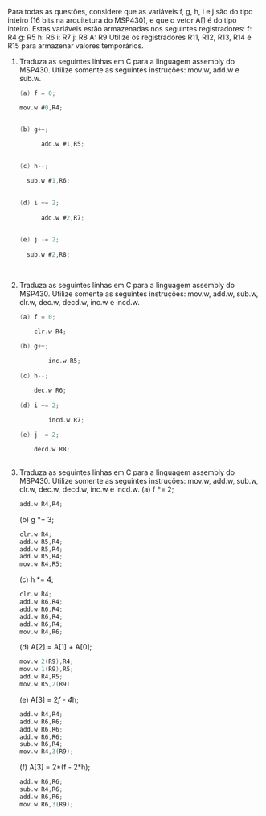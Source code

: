 Para todas as questões, considere que as variáveis f, g, h, i e j são do tipo inteiro (16 bits na arquitetura do MSP430),
e que o vetor A[] é do tipo inteiro. Estas variáveis estão armazenadas nos seguintes registradores:
	f: R4
	g: R5
	h: R6
	i: R7
	j: R8
	A: R9
Utilize os registradores R11, R12, R13, R14 e R15 para armazenar valores temporários.

1. Traduza as seguintes linhas em C para a linguagem assembly do MSP430. Utilize somente as seguintes instruções: mov.w, add.w e sub.w.
	
  	 
	  ```C
	  (a) f = 0; 
	  
	  mov.w #0,R4; 
	 
	  
	(b) g++;
	
            add.w #1,R5;
	    
	    
	(c) h--;
	
	    sub.w #1,R6;
	   
	
	(d) i += 2;
	     
            add.w #2,R7;
	    
	
	(e) j -= 2;
	    
	    sub.w #2,R8;
	   
	    

2. Traduza as seguintes linhas em C para a linguagem assembly do MSP430. Utilize somente as seguintes instruções: mov.w, add.w, sub.w, 
clr.w, dec.w, decd.w, inc.w e incd.w.
	```C
	(a) f = 0;
	
  	    clr.w R4;
	   
	(b) g++;
	
            inc.w R5;
	   
	(c) h--;

	    dec.w R6;
	   
	(d) i += 2;

            incd.w R7;
	   
	(e) j -= 2;
	
	    decd.w R8;
	    

3. Traduza as seguintes linhas em C para a linguagem assembly do MSP430. Utilize somente as seguintes instruções: mov.w, add.w, 
sub.w, clr.w, dec.w, decd.w, inc.w e incd.w.
	(a) f *= 2;
  	```C
	add.w R4,R4;
	```
	
	(b) g *= 3;
	```C
	clr.w R4;
	add.w R5,R4;
	add.w R5,R4;
	add.w R5,R4;
	mov.w R4,R5;
	```
	
	(c) h *= 4;
	```C
	clr.w R4;
	add.w R6,R4;
	add.w R6,R4;
	add.w R6,R4;
	add.w R6,R4;
	mov.w R4,R6;
	```
	
	(d) A[2] = A[1] + A[0];
	```C
	mov.w 2(R9),R4;
	mov.w 1(R9),R5;
	add.w R4,R5;
	mov.w R5,2(R9)
	```
	
	(e) A[3] = 2*f - 4*h;
	```C
	add.w R4,R4;
	add.w R6,R6;
	add.w R6,R6;
	add.w R6,R6;
	sub.w R6,R4;
	mov.w R4,3(R9);
	```
	
	(f) A[3] = 2*(f - 2*h);
	```C
	add.w R6,R6;
	sub.w R4,R6;
	add.w R6,R6;
	mov.w R6,3(R9);
	```
